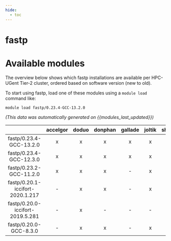 ```yaml
---
hide:
  - toc
---
```


fastp
=====

# Available modules


The overview below shows which fastp installations are available per HPC-UGent Tier-2 cluster, ordered based on software version (new to old).

To start using fastp, load one of these modules using a `module load` command like:

```shell
module load fastp/0.23.4-GCC-13.2.0
```

*(This data was automatically generated on {{modules_last_updated}})*  

| |accelgor|doduo|donphan|gallade|joltik|shinx|skitty|
| :---: | :---: | :---: | :---: | :---: | :---: | :---: | :---: |
|fastp/0.23.4-GCC-13.2.0|x|x|x|x|x|x|x|
|fastp/0.23.4-GCC-12.3.0|x|x|x|x|x|x|x|
|fastp/0.23.2-GCC-11.2.0|x|x|x|-|x|-|-|
|fastp/0.20.1-iccifort-2020.1.217|-|x|x|-|x|-|-|
|fastp/0.20.0-iccifort-2019.5.281|-|x|-|-|-|-|-|
|fastp/0.20.0-GCC-8.3.0|-|x|x|-|x|-|-|

